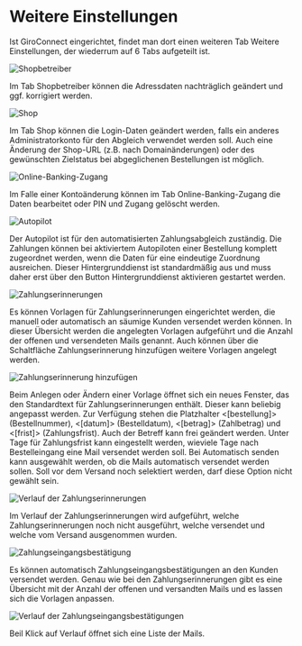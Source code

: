 # Weitere Einstellungen 

Ist GiroConnect eingerichtet, findet man dort einen weiteren Tab Weitere Einstellungen, der wiederrum auf 6 Tabs aufgeteilt ist.

![](Bilder/giroconnect/GC_20181123_012.png "Shopbetreiber")

Im Tab Shopbetreiber können die Adressdaten nachträglich geändert und ggf. korrigiert werden.

![](Bilder/giroconnect/GC_20181123_011.png "Shop")

Im Tab Shop können die Login-Daten geändert werden, falls ein anderes Administratorkonto für den Abgleich verwendet werden soll. Auch eine Änderung der Shop-URL \(z.B. nach Domainänderungen\) oder des gewünschten Zielstatus bei abgeglichenen Bestellungen ist möglich.

![](Bilder/giroconnect/GC_20181123_013.png "Online-Banking-Zugang")

Im Falle einer Kontoänderung können im Tab Online-Banking-Zugang die Daten bearbeitet oder PIN und Zugang gelöscht werden.

![](Bilder/giroconnect/GC_20181123_014.png "Autopilot")

Der Autopilot ist für den automatisierten Zahlungsabgleich zuständig. Die Zahlungen können bei aktiviertem Autopiloten einer Bestellung komplett zugeordnet werden, wenn die Daten für eine eindeutige Zuordnung ausreichen. Dieser Hintergrunddienst ist standardmäßig aus und muss daher erst über den Button Hintergrunddienst aktivieren gestartet werden.

![](Bilder/giroconnect/GC_20181123_006.png "Zahlungserinnerungen")

Es können Vorlagen für Zahlungserinnerungen eingerichtet werden, die manuell oder automatisch an säumige Kunden versendet werden können. In dieser Übersicht werden die angelegten Vorlagen aufgeführt und die Anzahl der offenen und versendeten Mails genannt. Auch können über die Schaltfläche Zahlungserinnerung hinzufügen weitere Vorlagen angelegt werden.

![](Bilder/giroconnect/GC_20181123_002.png "Zahlungserinnerung hinzufügen")

Beim Anlegen oder Ändern einer Vorlage öffnet sich ein neues Fenster, das den Standardtext für Zahlungserinnerungen enthält. Dieser kann beliebig angepasst werden. Zur Verfügung stehen die Platzhalter <\[bestellung\]\> \(Bestellnummer\), <\[datum\]\> \(Bestelldatum\), <\[betrag\]\> \(Zahlbetrag\) und <\[frist\]\> \(Zahlungsfrist\). Auch der Betreff kann frei geändert werden. Unter Tage für Zahlungsfrist kann eingestellt werden, wieviele Tage nach Bestelleingang eine Mail versendet werden soll. Bei Automatisch senden kann ausgewählt werden, ob die Mails automatisch versendet werden sollen. Soll vor dem Versand noch selektiert werden, darf diese Option nicht gewählt sein.

![](Bilder/giroconnect/GC_20181123_004.png "Verlauf der Zahlungserinnerungen")

Im Verlauf der Zahlungserinnerungen wird aufgeführt, welche Zahlungserinnerungen noch nicht ausgeführt, welche versendet und welche vom Versand ausgenommen wurden.

![](Bilder/giroconnect/GC_20181123_016.png "Zahlungseingangsbestätigung")

Es können automatisch Zahlungseingangsbestätigungen an den Kunden versendet werden. Genau wie bei den Zahlungserinnerungen gibt es eine Übersicht mit der Anzahl der offenen und versandten Mails und es lassen sich die Vorlagen anpassen.

![](Bilder/giroconnect/GC_20181123_009.png "Verlauf der Zahlungseingangsbestätigungen")

Beil Klick auf Verlauf öffnet sich eine Liste der Mails.



